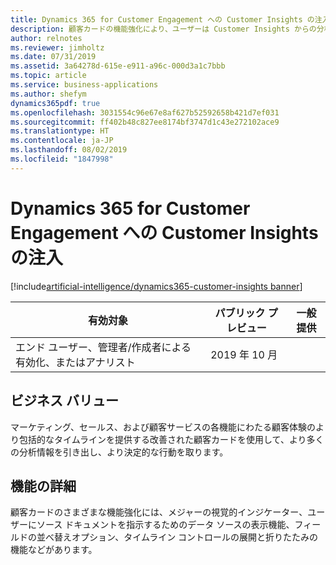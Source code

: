 ```yaml
---
title: Dynamics 365 for Customer Engagement への Customer Insights の注入
description: 顧客カードの機能強化により、ユーザーは Customer Insights からの分析情報をより簡単に利用できるようになります。
author: relnotes
ms.reviewer: jimholtz
ms.date: 07/31/2019
ms.assetid: 3a64278d-615e-e911-a96c-000d3a1c7bbb
ms.topic: article
ms.service: business-applications
ms.author: shefym
dynamics365pdf: true
ms.openlocfilehash: 3031554c96e67e8af627b52592658b421d7ef031
ms.sourcegitcommit: ff402b48c827ee8174bf3747d1c43e272102ace9
ms.translationtype: HT
ms.contentlocale: ja-JP
ms.lasthandoff: 08/02/2019
ms.locfileid: "1847998"
---
```

# <a name="infusing-customer-insights-into-dynamics-365-for-customer-engagement"></a>Dynamics 365 for Customer Engagement への Customer Insights の注入
[!include[artificial-intelligence/dynamics365-customer-insights banner](../includes/artificial-intelligence/dynamics365-customer-insights.md)]

| 有効対象    |  パブリック プレビュー | 一般提供 | 
| ---------- | ---------- |---------- |
|エンド ユーザー、管理者/作成者による有効化、またはアナリスト|2019 年 10 月| |


## <a name="business-value"></a>ビジネス バリュー
<!-- bv start -->
マーケティング、セールス、および顧客サービスの各機能にわたる顧客体験のより包括的なタイムラインを提供する改善された顧客カードを使用して、より多くの分析情報を引き出し、より決定的な行動を取ります。

<!-- bv end -->



## <a name="feature-details"></a>機能の詳細
<!--feature detail start -->
顧客カードのさまざまな機能強化には、メジャーの視覚的インジケーター、ユーザーにソース ドキュメントを指示するためのデータ ソースの表示機能、フィールドの並べ替えオプション、タイムライン コントロールの展開と折りたたみの機能などがあります。
<!--feature detail end -->











